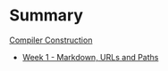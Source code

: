 # Summary

[Compiler Construction](./index.md)

- [Week 1 - Markdown, URLs and Paths](./week1/index.md)

